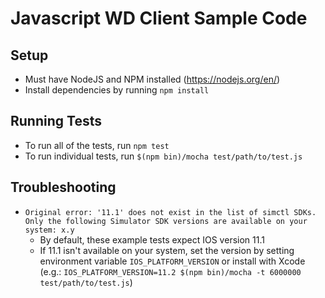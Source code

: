 # Javascript WD Client Sample Code

## Setup

* Must have NodeJS and NPM installed (https://nodejs.org/en/)
* Install dependencies by running `npm install`

## Running Tests

* To run all of the tests, run `npm test`
* To run individual tests, run `$(npm bin)/mocha test/path/to/test.js`

## Troubleshooting

* ```Original error: '11.1' does not exist in the list of simctl SDKs. Only the following Simulator SDK versions are available on your system: x.y```
  * By default, these example tests expect IOS version 11.1
  * If 11.1 isn't available on your system, set the version by setting environment variable `IOS_PLATFORM_VERSION` or install with Xcode
    (e.g.: `IOS_PLATFORM_VERSION=11.2 $(npm bin)/mocha -t 6000000 test/path/to/test.js`)
